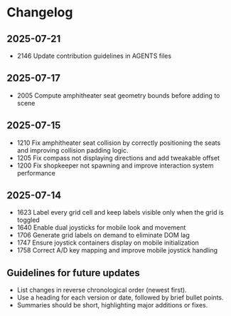 # Changelog

## 2025-07-21
- 2146 Update contribution guidelines in AGENTS files

## 2025-07-17
- 2005 Compute amphitheater seat geometry bounds before adding to scene

## 2025-07-15
- 1210 Fix amphitheater seat collision by correctly positioning the seats and improving collision padding logic.
- 1205 Fix compass not displaying directions and add tweakable offset
- 1200 Fix shopkeeper not spawning and improve interaction system performance

## 2025-07-14
- 1623 Label every grid cell and keep labels visible only when the grid is toggled
- 1640 Enable dual joysticks for mobile look and movement
- 1706 Generate grid labels on demand to eliminate DOM lag
- 1747 Ensure joystick containers display on mobile initialization
- 1758 Correct A/D key mapping and improve mobile joystick handling

## Guidelines for future updates
- List changes in reverse chronological order (newest first).
- Use a heading for each version or date, followed by brief bullet points.
- Summaries should be short, highlighting major additions or fixes.